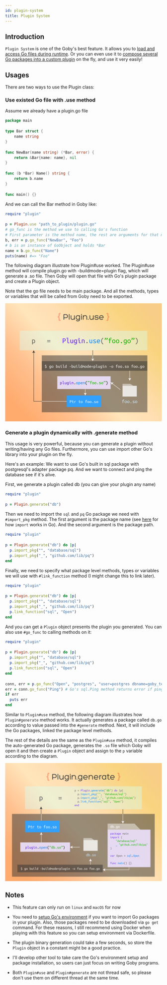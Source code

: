 ```yaml
---
id: plugin-system
title: Plugin System
---
```

## Introduction
`Plugin System` is one of the Goby's best feature. It allows you to [load and access Go files during runtime](#use-existed-go-file-with-use-method-). Or you can even use it to [compose several Go packages into a custom plugin](#generate-a-plugin-dynamically-with-generate-method-) on the fly, and use it very easily!

## Usages
There are two ways to use the Plugin class:

### Use existed Go file with .use method
Assume we already have a plugin.go file

```go
package main

type Bar struct {
    name string
}

func NewBar(name string) (*Bar, error) {
    return &Bar{name: name}, nil
}

func (b *Bar) Name() string {
    return b.name
}

func main() {}
```

And we can call the Bar method in Goby like:

```ruby
require "plugin"

p = Plugin.use "path_to_plugin/plugin.go"
# go_func is the method we use to calling Go's function
# First parameter is the method name, the rest are arguments for that method.
b, err = p.go_func("NewBar", "Foo")
# b is an instance of GoObject and holds *Bar
name = b.go_func("Name")
puts(name) #=> "Foo"
```

The following diagram illustrate how Plugin#use worked. The Plugin#use method will compile plugin.go with -buildmode=plugin flag, which will generate a .so file. Then Goby will open that file with Go's plugin package and create a Plugin object.

Note that the go file needs to be main package. And all the methods, types or variables that will be called from Goby need to be exported.

![](/img/plugin-use.png)

### Generate a plugin dynamically with .generate method

This usage is very powerful, because you can generate a plugin without writing/having any Go files. Furthermore, you can use import other Go's library into your plugin on the fly.

Here's an example: We want to use Go's built in sql package with postgresql's adapter package pq. And we want to connect and ping the database see if it's alive.

First, we generate a plugin called db (you can give your plugin any name)

```ruby
require "plugin"

p = Plugin.generate("db")
```

Then we need to import the `sql` and `pq` Go package we need with `#import_pkg` method. The first argument is the package name (see [here](https://golang.org/ref/spec#Import_declarations) for how `import` works in Go). And the second argument is the package path.

```ruby
require "plugin"

p = Plugin.generate("db") do |p|
  p.import_pkg("", "database/sql")
  p.import_pkg("_", "github.com/lib/pq")
end
```

Finally, we need to specify what package level methods, types or variables we will use with `#link_function` method (I might change this to link later).

```ruby
require "plugin"

p = Plugin.generate("db") do |p|
  p.import_pkg("", "database/sql")
  p.import_pkg("_", "github.com/lib/pq")
  p.link_function("sql", "Open")
end
```

And you can get a `Plugin` object presents the plugin you generated. You can also use `#go_func` to calling methods on it:

```ruby
require "plugin"

p = Plugin.generate("db") do |p|
  p.import_pkg("", "database/sql")
  p.import_pkg("_", "github.com/lib/pq")
  p.link_function("sql", "Open")
end

conn, err = p.go_func("Open", "postgres", "user=postgres dbname=goby_test sslmode=disable")
err = conn.go_func("Ping") # Go's sql.Ping method returns error if ping failed
if err
  puts err
end
```

Similar to `Plugin#use` method, the following diagram illustrates how `Plugin#generate` method works. It actually generates a package called `db.go` according to value passed into the `#generate` method. Next, it will include the Go packages, linked the package level methods.

The rest of the details are the same as the `Plugin#use` method, it compiles the auto-generated Go package, generates the `.so` file which Goby will open it and then create a `Plugin` object and assign to the `p` variable according to the diagram.

![](/img/plugin-generate.png)

## Notes
- This feature can only run on `linux` and `macOS` for now
- You need to [setup Go's environment](https://golang.org/doc/install) if you want to import Go packages in your plugin. Also, those packages need to be downloaded via `go get` command. For these reasons, I still recommend using Docker when playing with this feature so you can setup environment via Dockerfile.

- The plugin binary generation could take a few seconds, so store the `Plugin` object in a constant might be a good practice.

- I'll develop other tool to take care the Go's environment setup and package installation, so users can just focus on writing Goby programs.

- Both `Plugin#use` and `Plugin#generate` are not thread safe, so please don't use them on different thread at the same time.
